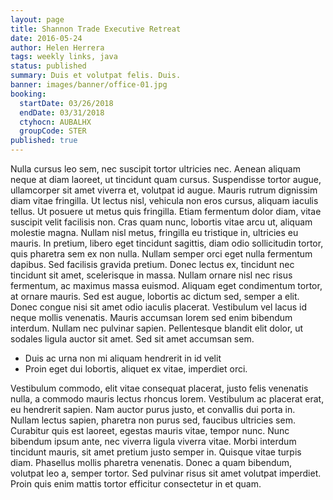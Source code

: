 ```yaml
---
layout: page
title: Shannon Trade Executive Retreat
date: 2016-05-24
author: Helen Herrera
tags: weekly links, java
status: published
summary: Duis et volutpat felis. Duis.
banner: images/banner/office-01.jpg
booking:
  startDate: 03/26/2018
  endDate: 03/31/2018
  ctyhocn: AUBALHX
  groupCode: STER
published: true
---
```

Nulla cursus leo sem, nec suscipit tortor ultricies nec. Aenean aliquam neque at diam laoreet, ut tincidunt quam cursus. Suspendisse tortor augue, ullamcorper sit amet viverra et, volutpat id augue. Mauris rutrum dignissim diam vitae fringilla. Ut lectus nisl, vehicula non eros cursus, aliquam iaculis tellus. Ut posuere ut metus quis fringilla. Etiam fermentum dolor diam, vitae suscipit velit facilisis non. Cras quam nunc, lobortis vitae arcu ut, aliquam molestie magna. Nullam nisl metus, fringilla eu tristique in, ultricies eu mauris. In pretium, libero eget tincidunt sagittis, diam odio sollicitudin tortor, quis pharetra sem ex non nulla. Nullam semper orci eget nulla fermentum dapibus. Sed facilisis gravida pretium.
Donec lectus ex, tincidunt nec tincidunt sit amet, scelerisque in massa. Nullam ornare nisl nec risus fermentum, ac maximus massa euismod. Aliquam eget condimentum tortor, at ornare mauris. Sed est augue, lobortis ac dictum sed, semper a elit. Donec congue nisi sit amet odio iaculis placerat. Vestibulum vel lacus id neque mollis venenatis. Mauris accumsan lorem sed enim bibendum interdum. Nullam nec pulvinar sapien. Pellentesque blandit elit dolor, ut sodales ligula auctor sit amet. Sed sit amet accumsan sem.

* Duis ac urna non mi aliquam hendrerit in id velit
* Proin eget dui lobortis, aliquet ex vitae, imperdiet orci.

Vestibulum commodo, elit vitae consequat placerat, justo felis venenatis nulla, a commodo mauris lectus rhoncus lorem. Vestibulum ac placerat erat, eu hendrerit sapien. Nam auctor purus justo, et convallis dui porta in. Nullam lectus sapien, pharetra non purus sed, faucibus ultricies sem. Curabitur quis est laoreet, egestas mauris vitae, tempor nunc. Nunc bibendum ipsum ante, nec viverra ligula viverra vitae. Morbi interdum tincidunt mauris, sit amet pretium justo semper in. Quisque vitae turpis diam. Phasellus mollis pharetra venenatis. Donec a quam bibendum, volutpat leo a, semper tortor. Sed pulvinar risus sit amet volutpat imperdiet. Proin quis enim mattis tortor efficitur consectetur in et quam.
